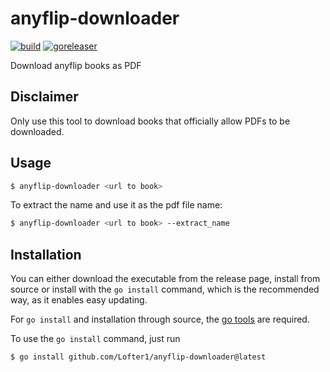 # anyflip-downloader

[![build](https://github.com/Lofter1/anyflip-downloader/actions/workflows/build.yml/badge.svg)](https://github.com/Lofter1/anyflip-downloader/actions/workflows/build.yml)
[![goreleaser](https://github.com/Lofter1/anyflip-downloader/actions/workflows/release.yml/badge.svg)](https://github.com/Lofter1/anyflip-downloader/actions/workflows/release.yml)

Download anyflip books as PDF

## Disclaimer

Only use this tool to download books that officially allow PDFs to be downloaded.

## Usage

```sh
$ anyflip-downloader <url to book>
```

To extract the name and use it as the pdf file name:

```sh
$ anyflip-downloader <url to book> --extract_name
```

## Installation

You can either download the executable from the release page, install from source or install with the `go install` command, which is the recommended way, as it enables easy updating.

For `go install` and installation through source, the [go tools](https://go.dev/doc/install) are required.

To use the `go install` command, just run

```sh
$ go install github.com/Lofter1/anyflip-downloader@latest
```
